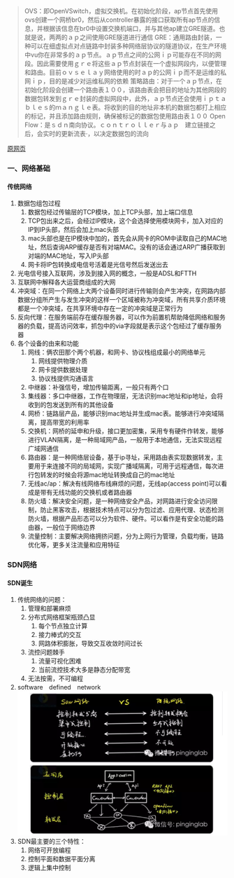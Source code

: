> OVS：即OpenVSwitch，虚拟交换机。在初始化阶段，ap节点首先使用ovs创建一个网桥br0，然后从controller暴露的接口获取所有ap节点的信息，并根据该信息在br0中设置交换机端口，并与其他ap建立GRE隧道。也就是说，两两的ａｐ之间使用GRE隧道进行通信
> GRE：通用路由封装，一种可以在细虚拟点对点链路中封装多种网络层协议的隧道协议，在生产环境中vu你在非常多的ａｐ节点。ａｐ节点之间的公网ｉｐ可能存在不同的网段。因此需要使用ｇｒｅ将这些ａｐ节点封装在一个虚拟网段内，以便管理和路由。目前ｏｖｓｅｌａｙ网络使用的时ａｐ的公网ｉｐ而不是运维的私网ｉｐ，目的是减少对运维私网的依赖
> 策略路由：对于一个ａｐ节点，在初始化阶段会创建一个路由表１００，该路由表会把目的地址为其他网段的数据包转发到ｇｒｅ封装的虚拟网段中，此外，ａｐ节点还会使用ｉｐｔａｂｌｅｓ的ｍａｎｇｌｅ表。将收到的目的地址非本机的数据包都打上相应的标记，并且添加路由规则，确保被标记的数据包使用路由表１００
> Open Flow：是ｓｄｎ南向协议。ｃｏｎｔｒｏｌｌｅｒ与ａｐ　建立链接之后，会实时的更新流表·，以决定数据包的流向

[原网页](https://mp.weixin.qq.com/s?__biz=MjM5MTM3MzIzMg==&mid=209513316&idx=1&sn=e5dbd9a2ccccb88d0ee5c4d5790699c1#rd)

### 一、网络基础

#### 传统网络

1. 数据包组包过程
   1. 数据包经过传输层的TCP模块，加上TCP头部，加上端口信息
   2. TCP包出来之后，会经过IP模块，这个会选择使用模块网卡，加入对应的IP到IP头部，然后会加上mac头部
   3. mac头部也是在IP模块中加的，首先会从网卡的ROM中读取自己的MAC地址，然后查询ARP缓存是否有对端MAC。没有的话会通过ARP广播获取到对端的MAC地址，写入IP头部
   4. 网卡将IP包转换成电信号活着是光信号然后发送出去
2. 光电信号接入互联网，涉及到接入网的概念，一般是ADSL和FTTH
3. 互联网中解释各大运营商组成的大网
4. 冲突域：在同一个网络上大两个设备同时进行传输则会产生冲突，在网路内部数据分组所产生与发生冲突的这样一个区域被称为冲突域，所有共享介质环境都是一个冲突域，在共享环境中存在一定的冲突域是正常行为
5. 反向代理：在服务端前存在缓存服务器，可以作为前置机帮助降低网络和服务器的负载，提高访问效率，抓包中的via字段就是表示这个包经过了缓存服务器
6. 各个设备的由来和功能
   1. 网线：俩农田那个两个机器，和网卡、协议栈组成最小的网络单元
      1. 网线提供物理介质
      2. 网卡提供数据处理
      3. 协议栈提供沟通语言
   2. 中继器：补强信号，增加传输距离，一般只有两个口
   3. 集线器：多口中继器，工作在物理层，无法识别mac地址和ip地址，会将收到的包发送到所有的其他设备
   4. 网桥：链路层产品，能够识别mac地址并生成mac表。能够进行冲突域隔离，提高带宽的利用率
   5. 交换机：网桥的延申和升级，接口更加密集，采用专有硬件作转发，能够进行VLAN隔离，是一种局域网产品，一般用于本地通信，无法实现远程广域网通信
   6. 路由器：是一种网络层设备，基于ip寻址，采用路由表实现数据转发，主要用于来连接不同的局域网，实现广播域隔离，可用于远程通信，每次进行包转发的时候会将源mac地址转换成自己的mac地址
   7. 无线ac/ap：解决有线网络布线麻烦的问题，无线ap(access point)可以看成是带有无线功能的交换机或者路由器
   8. 防火墙：解决安全问题，是一种网络安全产品，对网路进行安全访问限制，防止黑客攻击，根据技术特点可以分为包过滤、应用代理、状态检测防火墙，根据产品形态可以分为软件、硬件。可以看作是有安全功能的路由器，一般位于网络边界
   9. 流量控制：主要解决网络拥挤问题，分为上网行为管理，负载均衡，链路优化等，更多关注流量和应用特征

### SDN网络

#### SDN诞生

1. 传统网络的问题：
   1. 管理和部署麻烦
   2. 分布式网络框架瓶颈凸显
      1. 每个节点独立计算
      2. 接力棒式的交互
      3. 网路体积膨胀，导致交互收敛时间过长
   3. 流控问题棘手
      1. 流量可视化困难
      2. 当前流控技术大多是静态分配带宽
   4. 无法按需，不可编程
2. software　defined　network![image-20210303190844663](https://github.com/zb1997/mynote/blob/main/tupian/image-20210303190844663.png)
3. SDN最主要的三个特性：
   1. 网络可开放编程
   2. 控制平面和数据平面分离
   3. 逻辑上集中控制